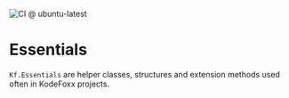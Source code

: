 ![CI @ ubuntu-latest](https://github.com/KodeFoxx/Kf.Essentials/workflows/CI%20@%20ubuntu-latest/badge.svg)

# Essentials
`Kf.Essentials` are helper classes, structures and extension methods used often in KodeFoxx projects.
